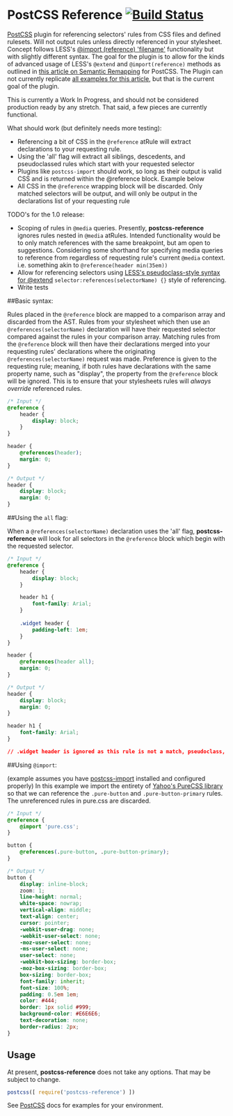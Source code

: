 # PostCSS Reference [![Build Status][ci-img]][ci]

[PostCSS] plugin for referencing selectors' rules from CSS files and defined rulesets.  Will not output rules unless directly referenced in your stylesheet.  Concept follows LESS's [@import (reference) 'filename'](http://lesscss.org/features/#import-options-reference) functionality but with slightly different syntax.  The goal for the plugin is to allow for the kinds of advanced usage of LESS's `@extend` and `@import(reference)` methods as outlined in [this article on Semantic Remapping](https://medium.com/@dehuszar/semantic-remapping-with-css-pre-processors-906ba1a9910c) for PostCSS.  The Plugin can not currently replicate [all examples for this article](http://codepen.io/collection/DoEGWB/), but that is the current goal of the plugin.

[PostCSS]: https://github.com/postcss/postcss
[ci-img]:  https://travis-ci.org/dehuszar/postcss-reference.svg
[ci]:      https://travis-ci.org/dehuszar/postcss-reference

This is currently a Work In Progress, and should not be considered production ready by any stretch.  That said, a few pieces are currently functional.

What should work (but definitely needs more testing):
 - Referencing a bit of CSS in the `@reference` atRule will extract declarations to your requesting rule.
 - Using the 'all' flag will extract all siblings, descedents, and pseudoclassed rules which start with your requested selector
 - Plugins like `postcss-import` should work, so long as their output is valid CSS and is returned within the @reference block.  Example below
 - All CSS in the `@reference` wrapping block will be discarded.  Only matched selectors will be output, and will only be output in the declarations list of your requesting rule

TODO's for the 1.0 release:
 - Scoping of rules in `@media` queries.  Presently, **postcss-reference** ignores rules nested in `@media` atRules.  Intended functionality would be to only match references with the same breakpoint, but am open to suggestions.  Considering some shorthand for specifying media queries to reference from regardless of requesting rule's current `@media` context.  i.e. something akin to `@reference(header min(35em))`
 - Allow for referencing selectors using [LESS's pseudoclass-style syntax for @extend](http://lesscss.org/features/#import-options-reference-example) `selector:references(selectorName) {}` style of referencing.
 - Write tests

##Basic syntax:

Rules placed in the `@reference` block are mapped to a comparison array and discarded from the AST.  Rules from your stylesheet which then use an `@references(selectorName)` declaration will have their requested selector compared against the rules in your comparison array.  Matching rules from the `@reference` block will then have their declarations merged into your requesting rules' declarations where the originating `@references(selectorName)` request was made.  Preference is given to the requesting rule; meaning, if both rules have declarations with the same property name, such as "display", the property from the `@reference` block will be ignored.  This is to ensure that your stylesheets rules will *always override* referenced rules.

```css
/* Input */
@reference {
    header {
        display: block;
    }
}

header {
    @references(header);
    margin: 0;
}
```

```css
/* Output */
header {
    display: block;
    margin: 0;
}
```

##Using the `all` flag:

When a `@references(selectorName)` declaration uses the 'all' flag, **postcss-reference** will look for all selectors in the `@reference` block which begin with the requested selector.

```css
/* Input */
@reference {
    header {
        display: block;
    }

    header h1 {
        font-family: Arial;
    }
    
    .widget header {
        padding-left: 1em;
    }
}

header {
    @references(header all);
    margin: 0;
}
```

```css
/* Output */
header {
    display: block;
    margin: 0;
}

header h1 {
    font-family: Arial;
}

// .widget header is ignored as this rule is not a match, pseudoclass, sibling, or descendent of the requesting rule.
```

##Using `@import`:

(example assumes you have [postcss-import](https://github.com/postcss/postcss-import) installed and configured properly)
In this example we import the entirety of [Yahoo's PureCSS library](http://purecss.io/) so that we can reference the `.pure-button` and `.pure-button-primary` rules.  The unreferenced rules in pure.css are discarded.

```css
/* Input */
@reference {
    @import 'pure.css';
}

button {
    @references(.pure-button, .pure-button-primary);
}
```

```css
/* Output */
button {
    display: inline-block;
    zoom: 1;
    line-height: normal;
    white-space: nowrap;
    vertical-align: middle;
    text-align: center;
    cursor: pointer;
    -webkit-user-drag: none;
    -webkit-user-select: none;
    -moz-user-select: none;
    -ms-user-select: none;
    user-select: none;
    -webkit-box-sizing: border-box;
    -moz-box-sizing: border-box;
    box-sizing: border-box;
    font-family: inherit;
    font-size: 100%;
    padding: 0.5em 1em;
    color: #444;
    border: 1px solid #999;
    background-color: #E6E6E6;
    text-decoration: none;
    border-radius: 2px;
}
```

## Usage
At present, **postcss-reference** does not take any options.  That may be subject to change.
```js
postcss([ require('postcss-reference') ])
```

See [PostCSS] docs for examples for your environment.
